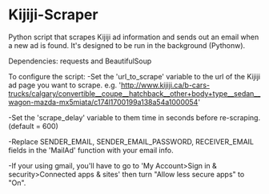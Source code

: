 # Kijiji-Scraper
Python script that scrapes Kijiji ad information and sends out an email
when a new ad is found.
It's designed to be run in the background (Pythonw).

Dependencies: requests and BeautifulSoup

To configure the script:
-Set the 'url_to_scrape' variable to the url of the Kijiji ad page you want to scrape.
    e.g. 'http://www.kijiji.ca/b-cars-trucks/calgary/convertible__coupe__hatchback__other+body+type__sedan__wagon-mazda-mx5miata/c174l1700199a138a54a1000054'
    
-Set the 'scrape_delay' variable to them time in seconds before re-scraping. (default = 600)

-Replace SENDER_EMAIL, SENDER_EMAIL_PASSWORD, RECEIVER_EMAIL fields in the 'MailAd' function with your email info.

-If your using gmail, you'll have to go to 'My Account>Sign in & security>Connected apps & sites' then turn "Allow less secure apps" to "On".
